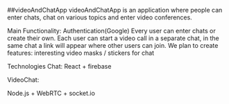 ##videoAndChatApp
videoAndChatApp is an application where people can enter chats, chat on various topics and enter video conferences.


Main Functionality:
Authentication(Google)
Every user can enter chats or create their own.
Each user can start a video call in a separate chat, in the same chat a link will appear where other users can join.
We plan to create features: interesting video masks / stickers for chat

Technologies
Chat:
React + firebase

VideoChat:

Node.js + WebRTC + socket.io
